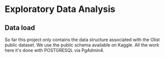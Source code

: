 # Exploratory Data Analysis

## Data load

So far this project only contains the data structure associated with the Olist public dataset. We use the public schema available on Kaggle. All the work here it's done with POSTGRESQL via PgAdmin4. 